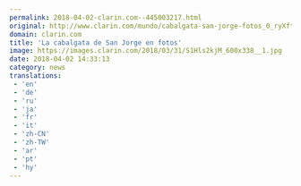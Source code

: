 ```yaml
---
permalink: 2018-04-02-clarin.com--445003217.html
original: http://www.clarin.com/mundo/cabalgata-san-jorge-fotos_0_ryXft31iM.html
domain: clarin.com
title: 'La cabalgata de San Jorge en fotos'
image: https://images.clarin.com/2018/03/31/S1Hls2kjM_600x338__1.jpg
date: 2018-04-02 14:33:13
category: news
translations: 
 - 'en'
 - 'de'
 - 'ru'
 - 'ja'
 - 'fr'
 - 'it'
 - 'zh-CN'
 - 'zh-TW'
 - 'ar'
 - 'pt'
 - 'hy'
---
```


